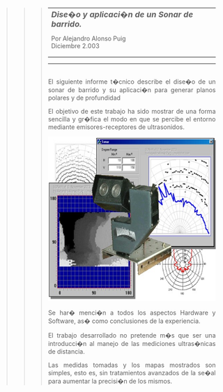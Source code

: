 <html>

<head>
<meta http-equiv="Content-Language" content="es">
<meta http-equiv="Content-Type" content="text/html; charset=windows-1252">
<meta name="GENERATOR" content="Microsoft FrontPage 4.0">
<meta name="ProgId" content="FrontPage.Editor.Document">
</head>


<blockquote>
  <blockquote>
    <blockquote>

<table border="0" width="73%">
  <tr>
    <td width="109%"><font size="4"><b><i>Dise�o y aplicaci�n de un Sonar de
      barrido.&nbsp;</i></b></font>
      <p>Por Alejandro Alonso Puig<br>
      Diciembre 2.003<br>
      </p>
    </td>
    <td width="1%">
      <p align="right">&nbsp;
      <p align="right">&nbsp;</td>
  </tr>
</table>
<hr>
<p align="justify"><br>
El siguiente informe t�cnico describe el dise�o de un sonar de barrido y su
aplicaci�n para generar planos polares y de profundidad</p>
<p align="justify">El objetivo de este trabajo ha sido mostrar de una forma
sencilla y gr�fica el modo en que se percibe el entorno mediante
emisores-receptores de ultrasonidos.</p>
<p align="center"><img border="0" src="Compose2.jpg" width="508" height="377"></p>
<p align="justify">Se har� menci�n a todos los aspectos
Hardware y Software, as� como conclusiones de la experiencia.</p>
<p align="justify">El trabajo desarrollado no pretende m�s que ser una
introducci�n al manejo de las mediciones ultras�nicas de distancia.</p>
<p align="justify">Las medidas tomadas y los mapas mostrados son simples, esto
es, sin tratamientos avanzados de la se�al para aumentar la precisi�n de los
mismos.</p>
